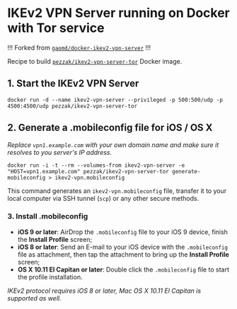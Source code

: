 # IKEv2 VPN Server running on Docker with Tor service
!!! Forked from [`gaomd/docker-ikev2-vpn-server`](https://github.com/gaomd/docker-ikev2-vpn-server) !!!

Recipe to build [`pezzak/ikev2-vpn-server-tor`](https://registry.hub.docker.com/u/pezzak/ikev2-vpn-server-tor/) Docker image.

## 1. Start the IKEv2 VPN Server

    docker run -d --name ikev2-vpn-server --privileged -p 500:500/udp -p 4500:4500/udp pezzak/ikev2-vpn-server-tor

## 2. Generate a .mobileconfig file for iOS / OS X

*Replace `vpn1.example.com` with your own domain name and make sure it resolves to you server's IP address.*

    docker run -i -t --rm --volumes-from ikev2-vpn-server -e "HOST=vpn1.example.com" pezzak/ikev2-vpn-server-tor generate-mobileconfig > ikev2-vpn.mobileconfig

This command generates an `ikev2-vpn.mobileconfig` file, transfer it to your local computer via SSH tunnel (`scp`) or any other secure methods.

### 3. Install .mobileconfig

- **iOS 9 or later**: AirDrop the `.mobileconfig` file to your iOS 9 device, finish the **Install Profile** screen;
- **iOS 8 or later**: Send an E-mail to your iOS device with the `.mobileconfig` file as attachment, then tap the attachment to bring up the **Install Profile** screen;
- **OS X 10.11 El Capitan or later**: Double click the `.mobileconfig` file to start the profile installation.

*IKEv2 protocol requires iOS 8 or later, Mac OS X 10.11 El Capitan is supported as well.*
